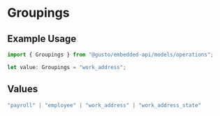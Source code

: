 # Groupings

## Example Usage

```typescript
import { Groupings } from "@gusto/embedded-api/models/operations";

let value: Groupings = "work_address";
```

## Values

```typescript
"payroll" | "employee" | "work_address" | "work_address_state"
```